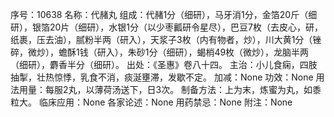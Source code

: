 序号：10638
名称：代赭丸
组成：代赭1分（细研），马牙消1分，金箔20斤（细研），银箔20片（细研），水银1分（以少枣瓤研令星尽），巴豆7枚（去皮心，研，纸裹，压去油），腻粉半两（研入），天浆子3枚（内有物者，炒），川大黄1分（锉碎，微炒），蟾酥1钱（研入），朱砂1分（细研），蝎梢49枚（微炒），龙脑半两（细研），麝香半分（细研）。
出处：《圣惠》卷八十四。
主治：小儿食痫，四肢抽掣，壮热惊悸，乳食不消，痰涎壅滞，发歇不定。
加减：None
功效：None
用法用量：每服2丸，以薄荷汤送下，日3次。
制备方法：上为末，炼蜜为丸，如黍粒大。
临床应用：None
各家论述：None
用药禁忌：None
附注：None
